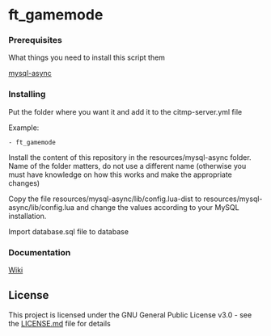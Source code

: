 # ft_gamemode

### Prerequisites

What things you need to install this script them

[mysql-async](https://github.com/FivemTools/fivem-mysql-async)

### Installing

Put the folder where you want it and add it to the citmp-server.yml file

Example:

```
- ft_gamemode
```

Install the content of this repository in the resources/mysql-async folder. Name of the folder matters, do not use a different name (otherwise you must have knowledge on how this works and make the appropriate changes)

Copy the file resources/mysql-async/lib/config.lua-dist to resources/mysql-async/lib/config.lua and change the values according to your MySQL installation.

Import database.sql file to database

### Documentation

[Wiki](https://github.com/FivemTools/ft_gamemode/wiki)

## License

This project is licensed under the GNU General Public License v3.0 - see the [LICENSE.md](LICENSE.md) file for details
